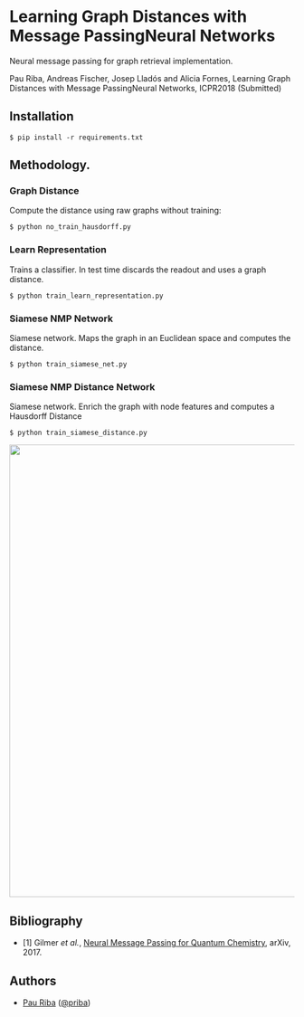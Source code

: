 # Learning Graph Distances with Message PassingNeural Networks

Neural message passing for graph retrieval implementation.

Pau Riba, Andreas Fischer, Josep Lladós and Alicia Fornes, Learning Graph Distances with Message PassingNeural Networks, ICPR2018 (Submitted)

## Installation

    $ pip install -r requirements.txt

## Methodology.

### Graph Distance

Compute the distance using raw graphs without training:

    $ python no_train_hausdorff.py

### Learn Representation

Trains a classifier. In test time discards the readout and uses a graph distance.

    $ python train_learn_representation.py

### Siamese NMP Network

Siamese network. Maps the graph in an Euclidean space and computes the distance.

    $ python train_siamese_net.py


### Siamese NMP Distance Network

Siamese network. Enrich the graph with node features and computes a Hausdorff Distance

    $ python train_siamese_distance.py        

<img src="https://github.com/priba/nmp_ged/blob/master/readme_plots/pipeline.png" width="800">

## Bibliography
- [1] Gilmer *et al.*, [Neural Message Passing for Quantum Chemistry](https://arxiv.org/pdf/1704.01212.pdf), arXiv, 2017.

## Authors

* [Pau Riba](http://www.cvc.uab.es/people/priba/) ([@priba](https://github.com/priba))
